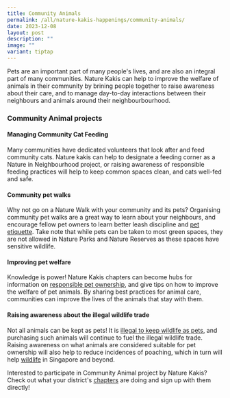 ```yaml
---
title: Community Animals
permalink: /all/nature-kakis-happenings/community-animals/
date: 2023-12-08
layout: post
description: ""
image: ""
variant: tiptap
---
```

<p>Pets are an important part of many people's lives, and are also an integral part of many communities. Nature Kakis can help to improve the welfare of animals in their community by brining people together to raise awareness about their care, and to manage day-to-day interactions between their neighbours and animals around their neighbourbourhood.</p><h3>Community Animal projects</h3><h4>Managing Community Cat Feeding</h4><p>Many communities have dedicated volunteers that look after and feed community cats. Nature kakis can help to designate a feeding corner as a Nature in Neighbourhood project, or raising awareness of responsible feeding practices will help to keep common spaces clean, and cats well-fed and safe.</p><h4>Community pet walks</h4><p>Why not go on a Nature Walk with your community and its pets? Organising community pet walks are a great way to learn about your neighbours, and encourage fellow pet owners to learn better leash discipline and <a href="https://www.nparks.gov.sg/avs/resources/pets-animals-dos-and-donts" rel="noopener noreferrer nofollow" target="_blank">pet etiquette</a>. Take note that while pets can be taken to most green spaces, they are not allowed in Nature Parks and Nature Reserves as these spaces have sensitive wildlife.</p><h4>Improving pet welfare</h4><p>Knowledge is power! Nature Kakis chapters can become hubs for information on <a href="https://www.nparks.gov.sg/avs/animals/animal-welfare/animal-and-pets-welfare/animal-cruelty-and-welfare-cases" rel="noopener noreferrer nofollow" target="_blank">responsible pet ownership</a>, and give tips on how to improve the welfare of pet animals. By sharing best practices for animal care, communities can improve the lives of the animals that stay with them.</p><h4>Raising awareness about the illegal wildlife trade</h4><p>Not all animals can be kept as pets! It is <a href="https://www.nparks.gov.sg/avs/animals/wildlife-and-endangered-animals/keeping-of-wildlife-as-pets" rel="noopener noreferrer nofollow" target="_blank">illegal to keep wildlife as pets</a>, and purchasing such animals will continue to fuel the illegal wildlife trade. Raising awareness on what animals are considered suitable for pet ownership will also help to reduce incidences of poaching, which in turn will help <a href="all/nature-kakis-happenings/biodiversity-and-wildlife/" rel="noopener noreferrer nofollow" target="_blank">wildlife</a> in Singapore and beyond.</p><p>Interested to participate in Community Animal project by Nature Kakis? Check out what your district's <a href="https://safe.menlosecurity.com/https://staging.d9mzm4bflht79.amplifyapp.com/nature-kakis-network/chapters/about-chapters/" rel="noopener noreferrer nofollow" target="_blank"><u>chapters</u></a> are doing and sign up with them directly!</p>